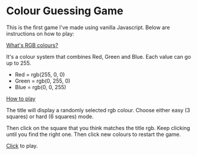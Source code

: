 # Colour Guessing Game

This is the first game I've made using vanilla Javascript. Below are instructions on how to play: 

<u>What's RGB colours?</u>

It's a colour system that combines Red, Green and Blue. Each value can go up to 255. 

- Red = rgb(255, 0, 0)
- Green = rgb(0, 255, 0)
- Blue = rgb(0, 0, 255)

<u>How to play</u> 

The title will display a randomly selected rgb colour. Choose either easy (3 squares) or hard (6 squares) mode. 

Then click on the square that you think matches the title rgb. Keep clicking until you find the right one. Then click new colours to restart the game. 



[Click](https://ellawilksharper.github.io/Colour-Guessing-Game/) to play. 
